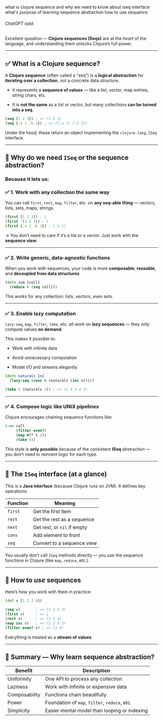 what is clojure sequence and why we need to know about iseq interface what's purpose of learning sequence abstraction how to use sequence

###### ChatGPT said:

Excellent question — **Clojure sequences (Seqs)** are at the _heart_ of the language, and understanding them unlocks Clojure’s full power.

---

## ✅ What is a Clojure sequence?

A **Clojure sequence** (often called a “seq”) is a **logical abstraction** for **iterating over a collection**, not a concrete data structure.

- It represents a **sequence of values** — like a list, vector, map entries, string chars, etc.
    
- It is **not the same** as a list or vector, but many collections **can be turned into a seq**.
    

```clojure
(seq [1 2 3]) ; => (1 2 3)
(seq {:a 1 :b 2}) ; => ([:a 1] [:b 2])
```

Under the hood, these return an object implementing the `clojure.lang.ISeq` interface.

---

## 🧠 Why do we need `ISeq` or the sequence abstraction?

### Because it lets us:

### ✅ 1. **Work with any collection the same way**

You can call `first`, `rest`, `map`, `filter`, etc. on **any seq-able thing** — vectors, lists, sets, maps, strings.

```clojure
(first [1 2 3]) ; 1
(first '(1 2 3)) ; 1
(first {:a 1 :b 2}) ; [:a 1]


```

→ You don’t need to care if it’s a list or a vector. Just work with the **sequence view**.

---

### ✅ 2. **Write generic, data-agnostic functions**

When you work with sequences, your code is more **composable**, **reusable**, and **decoupled from data structures**.

```clojure
(defn sum [coll]
  (reduce + (seq coll)))

```
This works for any collection: lists, vectors, even sets.

---

### ✅ 3. **Enable lazy computation**

`lazy-seq`, `map`, `filter`, `take`, etc. all work on **lazy sequences** — they only compute values **on demand**.

This makes it possible to:

- Work with infinite data
    
- Avoid unnecessary computation
    
- Model I/O and streams elegantly
    

```clojure
(defn naturals [n]
  (lazy-seq (cons n (naturals (inc n)))))

(take 5 (naturals 1)) ; => (1 2 3 4 5)

```

---

### ✅ 4. **Compose logic like UNIX pipelines**

Clojure encourages chaining sequence functions like:

```clojure
(->> coll
     (filter even?)
     (map #(* % 2))
     (take 5))

```

This style is **only possible** because of the consistent **ISeq** abstraction — you don’t need to reinvent logic for each type.

---

## 🧩 The `ISeq` interface (at a glance)

This is a **Java interface** (because Clojure runs on JVM). It defines key operations:

|Function|Meaning|
|---|---|
|`first`|Get the first item|
|`rest`|Get the rest as a sequence|
|`next`|Get rest, or `nil` if empty|
|`cons`|Add element to front|
|`seq`|Convert to a sequence view|

You usually don’t call `ISeq` methods directly — you use the sequence functions in Clojure (like `map`, `reduce`, etc.).

---

## 🚀 How to _use_ sequences

Here’s how you work with them in practice:

```clojure
(def v [1 2 3 4])

(seq v)       ; => (1 2 3 4)
(first v)     ; => 1
(rest v)      ; => (2 3 4)
(map inc v)   ; => (2 3 4 5)
(filter even? v) ; => (2 4)

```

Everything is treated as a **stream of values**.

---

## 🎯 Summary — Why learn sequence abstraction?

|Benefit|Description|
|---|---|
|Uniformity|One API to process any collection|
|Laziness|Work with infinite or expensive data|
|Composability|Functions chain beautifully|
|Power|Foundation of `map`, `filter`, `reduce`, etc.|
|Simplicity|Easier mental model than looping or indexing|
